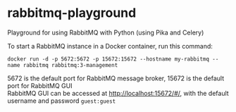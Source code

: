 # rabbitmq-playground
Playground for using RabbitMQ with Python (using Pika and Celery)  

To start a RabbitMQ instance in a Docker container, run this command:  

`docker run -d -p 5672:5672 -p 15672:15672 --hostname my-rabbitmq --name rabbitmq rabbitmq:3-management`  

5672 is the default port for RabbitMQ message broker, 15672 is the default port for RabbitMQ GUI  
RabbitMQ GUI can be accessed at [http://localhost:15672/#/](http://localhost:15672/#/), with the default username and password `guest:guest`  

